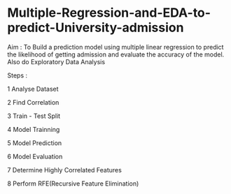 # Multiple-Regression-and-EDA-to-predict-University-admission

Aim : To Build a prediction model using multiple linear regression to predict the likelihood of getting admission and evaluate the accuracy of the model. Also do Exploratory Data Analysis

Steps :

1 Analyse Dataset

2 Find Correlation

3 Train - Test Split

4 Model Trainning

5 Model Prediction 

6 Model Evaluation 

7 Determine Highly Correlated Features

8 Perform RFE(Recursive Feature Elimination)
